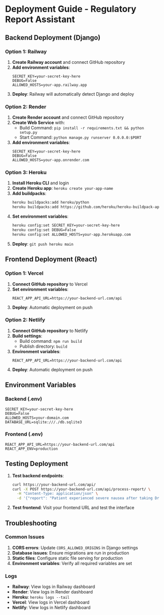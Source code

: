 # Deployment Guide - Regulatory Report Assistant

## Backend Deployment (Django)

### Option 1: Railway
1. **Create Railway account** and connect GitHub repository
2. **Add environment variables**:
   ```
   SECRET_KEY=your-secret-key-here
   DEBUG=False
   ALLOWED_HOSTS=your-app.railway.app
   ```
3. **Deploy**: Railway will automatically detect Django and deploy

### Option 2: Render
1. **Create Render account** and connect GitHub repository
2. **Create Web Service** with:
   - Build Command: `pip install -r requirements.txt && python setup.py`
   - Start Command: `python manage.py runserver 0.0.0.0:$PORT`
3. **Add environment variables**:
   ```
   SECRET_KEY=your-secret-key-here
   DEBUG=False
   ALLOWED_HOSTS=your-app.onrender.com
   ```

### Option 3: Heroku
1. **Install Heroku CLI** and login
2. **Create Heroku app**: `heroku create your-app-name`
3. **Add buildpacks**:
   ```bash
   heroku buildpacks:add heroku/python
   heroku buildpacks:add https://github.com/heroku/heroku-buildpack-apt
   ```
4. **Set environment variables**:
   ```bash
   heroku config:set SECRET_KEY=your-secret-key-here
   heroku config:set DEBUG=False
   heroku config:set ALLOWED_HOSTS=your-app.herokuapp.com
   ```
5. **Deploy**: `git push heroku main`

## Frontend Deployment (React)

### Option 1: Vercel
1. **Connect GitHub repository** to Vercel
2. **Set environment variables**:
   ```
   REACT_APP_API_URL=https://your-backend-url.com/api
   ```
3. **Deploy**: Automatic deployment on push

### Option 2: Netlify
1. **Connect GitHub repository** to Netlify
2. **Build settings**:
   - Build command: `npm run build`
   - Publish directory: `build`
3. **Environment variables**:
   ```
   REACT_APP_API_URL=https://your-backend-url.com/api
   ```
4. **Deploy**: Automatic deployment on push

## Environment Variables

### Backend (.env)
```env
SECRET_KEY=your-secret-key-here
DEBUG=False
ALLOWED_HOSTS=your-domain.com
DATABASE_URL=sqlite:///./db.sqlite3
```

### Frontend (.env)
```env
REACT_APP_API_URL=https://your-backend-url.com/api
REACT_APP_ENV=production
```

## Testing Deployment

1. **Test backend endpoints**:
   ```bash
   curl https://your-backend-url.com/api/
   curl -X POST https://your-backend-url.com/api/process-report/ \
     -H "Content-Type: application/json" \
     -d '{"report": "Patient experienced severe nausea after taking Drug X. Patient recovered."}'
   ```

2. **Test frontend**: Visit your frontend URL and test the interface

## Troubleshooting

### Common Issues
1. **CORS errors**: Update `CORS_ALLOWED_ORIGINS` in Django settings
2. **Database issues**: Ensure migrations are run in production
3. **Static files**: Configure static file serving for production
4. **Environment variables**: Verify all required variables are set

### Logs
- **Railway**: View logs in Railway dashboard
- **Render**: View logs in Render dashboard
- **Heroku**: `heroku logs --tail`
- **Vercel**: View logs in Vercel dashboard
- **Netlify**: View logs in Netlify dashboard
